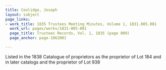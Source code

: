 ```yaml
---
title: Coolidge, Joseph
layout: subject
page_links:
- work_title: 1835 Trustees Meeting Minutes, Volume 1, 1831.005.001
  work_url: pages/works/1831-005-001
  page_title: Trustees Records, Vol. 1, 1835 (page 009)
  page_anchor: page-1062001

---
```

<p>Listed in the 1838 Catalogue of proprietors as the proprietor of Lot 184 and in later catalogs and the proprietor of Lot 938 </p>